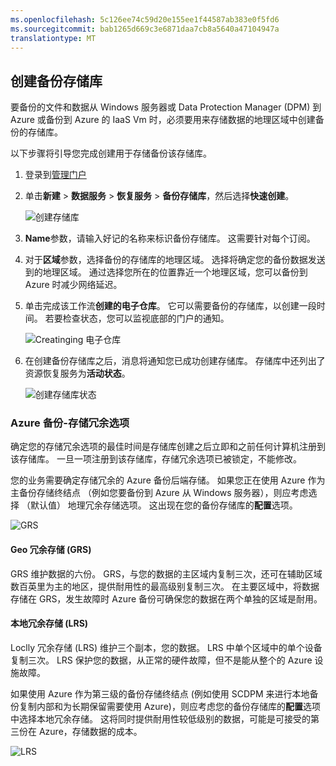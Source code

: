 ```yaml
---
ms.openlocfilehash: 5c126ee74c59d20e155ee1f44587ab383e0f5fd6
ms.sourcegitcommit: bab1265d669c3e6871daa7cb8a5640a47104947a
translationtype: MT
---
```

## 创建备份存储库
要备份的文件和数据从 Windows 服务器或 Data Protection Manager (DPM) 到 Azure 或备份到 Azure 的 IaaS Vm 时，必须要用来存储数据的地理区域中创建备份的存储库。

以下步骤将引导您完成创建用于存储备份该存储库。

1. 登录到[管理门户](https://manage.windowsazure.com/)
2. 单击**新建** > **数据服务** > **恢复服务** > **备份存储库**，然后选择**快速创建**。

    ![创建存储库](./media/backup-create-vault/createvault1.png)

3. **Name**参数，请输入好记的名称来标识备份存储库。 这需要针对每个订阅。

4. 对于**区域**参数，选择备份的存储库的地理区域。 选择将确定您的备份数据发送到的地理区域。 通过选择您所在的位置靠近一个地理区域，您可以备份到 Azure 时减少网络延迟。

5. 单击完成该工作流**创建的电子仓库**。 它可以需要备份的存储库，以创建一段时间。 若要检查状态，您可以监视底部的门户的通知。

    ![Creatinging 电子仓库](./media/backup-create-vault/creatingvault1.png)

6. 在创建备份存储库之后，消息将通知您已成功创建存储库。 存储库中还列出了资源恢复服务为**活动状态**。

    ![创建存储库状态](./media/backup-create-vault/backupvaultstatus1.png)


### Azure 备份-存储冗余选项

确定您的存储冗余选项的最佳时间是存储库创建之后立即和之前任何计算机注册到该存储库。 一旦一项注册到该存储库，存储冗余选项已被锁定，不能修改。

您的业务需要确定存储冗余的 Azure 备份后端存储。 如果您正在使用 Azure 作为主备份存储终结点 （例如您要备份到 Azure 从 Windows 服务器），则应考虑选择 （默认值） 地理冗余存储选项。 这出现在您的备份存储库的**配置**选项。

![GRS](./media/backup-create-vault/grs.png)

#### Geo 冗余存储 (GRS)
GRS 维护数据的六份。 GRS，与您的数据的主区域内复制三次，还可在辅助区域数百英里为主的地区，提供耐用性的最高级别复制三次。 在主要区域中，将数据存储在 GRS，发生故障时 Azure 备份可确保您的数据在两个单独的区域是耐用。

#### 本地冗余存储 (LRS)
Loclly 冗余存储 (LRS) 维护三个副本，您的数据。 LRS 中单个区域中的单个设备复制三次。 LRS 保护您的数据，从正常的硬件故障，但不是能从整个的 Azure 设施故障。

如果使用 Azure 作为第三级的备份存储终结点 (例如使用 SCDPM 来进行本地备份复制内部和为长期保留需要使用 Azure)，则应考虑您的备份存储库的**配置**选项中选择本地冗余存储。 这将同时提供耐用性较低级别的数据，可能是可接受的第三份在 Azure，存储数据的成本。

![LRS](./media/backup-create-vault/lrs.png)
